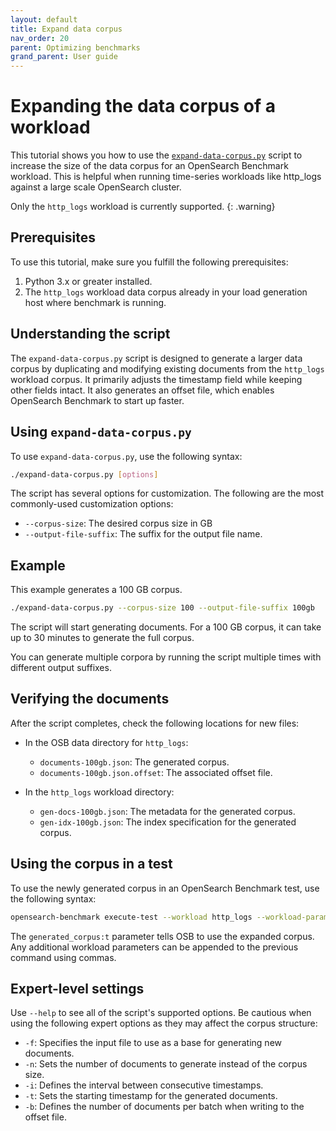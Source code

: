 ```yaml
---
layout: default
title: Expand data corpus
nav_order: 20
parent: Optimizing benchmarks
grand_parent: User guide
---
```


# Expanding the data corpus of a workload

This tutorial shows you how to use the [`expand-data-corpus.py`](https://github.com/opensearch-project/opensearch-benchmark/blob/main/scripts/expand-data-corpus.py) script to increase the size of the data corpus for an OpenSearch Benchmark workload. This is helpful when running time-series workloads like http_logs against a large scale OpenSearch cluster.

Only the `http_logs` workload is currently supported.
{: .warning}

## Prerequisites

To use this tutorial, make sure you fulfill the following prerequisites:

1. Python 3.x or greater installed.
2. The `http_logs` workload data corpus already in your load generation host where benchmark is running.

## Understanding the script

The `expand-data-corpus.py` script is designed to generate a larger data corpus by duplicating and modifying existing documents from the `http_logs` workload corpus. It primarily adjusts the timestamp field while keeping other fields intact. It also generates an offset file, which enables OpenSearch Benchmark to start up faster.

## Using `expand-data-corpus.py`

To use `expand-data-corpus.py`, use the following syntax:

```bash
./expand-data-corpus.py [options]
```

The script has several options for customization. The following are the most commonly-used customization options:

- `--corpus-size`: The desired corpus size in GB
- `--output-file-suffix`: The suffix for the output file name.

## Example

This example generates a 100 GB corpus.

```bash
./expand-data-corpus.py --corpus-size 100 --output-file-suffix 100gb
```

The script will start generating documents. For a 100 GB corpus, it can take up to 30 minutes to generate the full corpus.

You can generate multiple corpora by running the script multiple times with different output suffixes.

## Verifying the documents

After the script completes, check the following locations for new files:

- In the OSB data directory for `http_logs`:
   - `documents-100gb.json`: The generated corpus.
   - `documents-100gb.json.offset`: The associated offset file.

- In the `http_logs` workload directory:
   - `gen-docs-100gb.json`: The metadata for the generated corpus.
   - `gen-idx-100gb.json`: The index specification for the generated corpus.

## Using the corpus in a test

To use the newly generated corpus in an OpenSearch Benchmark test, use the following syntax:

```bash
opensearch-benchmark execute-test --workload http_logs --workload-params=generated_corpus:t [other_options]
```

The `generated_corpus:t` parameter tells OSB to use the expanded corpus. Any additional workload parameters can be appended to the previous command using commas.

## Expert-level settings

Use `--help` to see all of the script's supported options.  Be cautious when using the following expert options as they may affect the corpus structure:

- `-f`: Specifies the input file to use as a base for generating new documents.
- `-n`: Sets the number of documents to generate instead of the corpus size.
- `-i`: Defines the interval between consecutive timestamps.
- `-t`: Sets the starting timestamp for the generated documents.
- `-b`: Defines the number of documents per batch when writing to the offset file.

